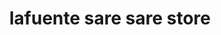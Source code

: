 ---
title: "lafuente sare sare store"
url: /padre-burgos-quezon/lafuente-sare-sare-store/
shop: convenience
---